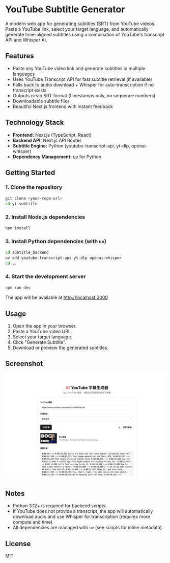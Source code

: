 # YouTube Subtitle Generator

A modern web app for generating subtitles (SRT) from YouTube videos. Paste a YouTube link, select your target language, and automatically generate time-aligned subtitles using a combination of YouTube's transcript API and Whisper AI.

## Features
- Paste any YouTube video link and generate subtitles in multiple languages
- Uses YouTube Transcript API for fast subtitle retrieval (if available)
- Falls back to audio download + Whisper for auto-transcription if no transcript exists
- Outputs clean SRT format (timestamps only, no sequence numbers)
- Downloadable subtitle files
- Beautiful Next.js frontend with instant feedback

## Technology Stack
- **Frontend:** Next.js (TypeScript, React)
- **Backend API:** Next.js API Routes
- **Subtitle Engine:** Python (youtube-transcript-api, yt-dlp, openai-whisper)
- **Dependency Management:** [uv](https://github.com/astral-sh/uv) for Python

## Getting Started

### 1. Clone the repository
```bash
git clone <your-repo-url>
cd yt-subtitle
```

### 2. Install Node.js dependencies
```bash
npm install
```

### 3. Install Python dependencies (with `uv`)
```bash
cd subtitle_backend
uv add youtube-transcript-api yt-dlp openai-whisper
cd ..
```

### 4. Start the development server
```bash
npm run dev
```
The app will be available at [http://localhost:3000](http://localhost:3000)

## Usage
1. Open the app in your browser.
2. Paste a YouTube video URL.
3. Select your target language.
4. Click "Generate Subtitle".
5. Download or preview the generated subtitles.

## Screenshot

![UI Screenshot](screenshot.png)

## Notes
- Python 3.12+ is required for backend scripts.
- If YouTube does not provide a transcript, the app will automatically download audio and use Whisper for transcription (requires more compute and time).
- All dependencies are managed with `uv` (see scripts for inline metadata).

## License
MIT
